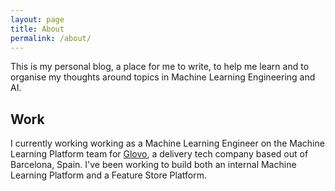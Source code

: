 ```yaml
---
layout: page
title: About
permalink: /about/
---
```


This is my personal blog, a place for me to write, to help me learn and to organise my thoughts around topics in Machine Learning Engineering and AI. 


## Work

I currently working working as a Machine Learning Engineer on the Machine Learning Platform team for [Glovo](https://about.glovoapp.com/), a delivery tech company based out of Barcelona, Spain. I've been working to build both an internal Machine Learning Platform and a Feature Store Platform.  
